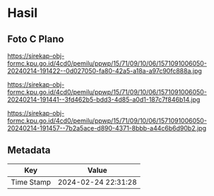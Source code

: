 # Hasil

## Foto C Plano

https://sirekap-obj-formc.kpu.go.id/4cd0/pemilu/ppwp/15/71/09/10/06/1571091006050-20240214-191422--0d027050-fa80-42a5-a18a-a97c90fc888a.jpg

https://sirekap-obj-formc.kpu.go.id/4cd0/pemilu/ppwp/15/71/09/10/06/1571091006050-20240214-191441--3fd462b5-bdd3-4d85-a0d1-187c7f846b14.jpg

https://sirekap-obj-formc.kpu.go.id/4cd0/pemilu/ppwp/15/71/09/10/06/1571091006050-20240214-191457--7b2a5ace-d890-4371-8bbb-a44c6b6d90b2.jpg


## Metadata

| Key        | Value               |
| ---------- | ------------------- |
| Time Stamp | 2024-02-24 22:31:28 |



